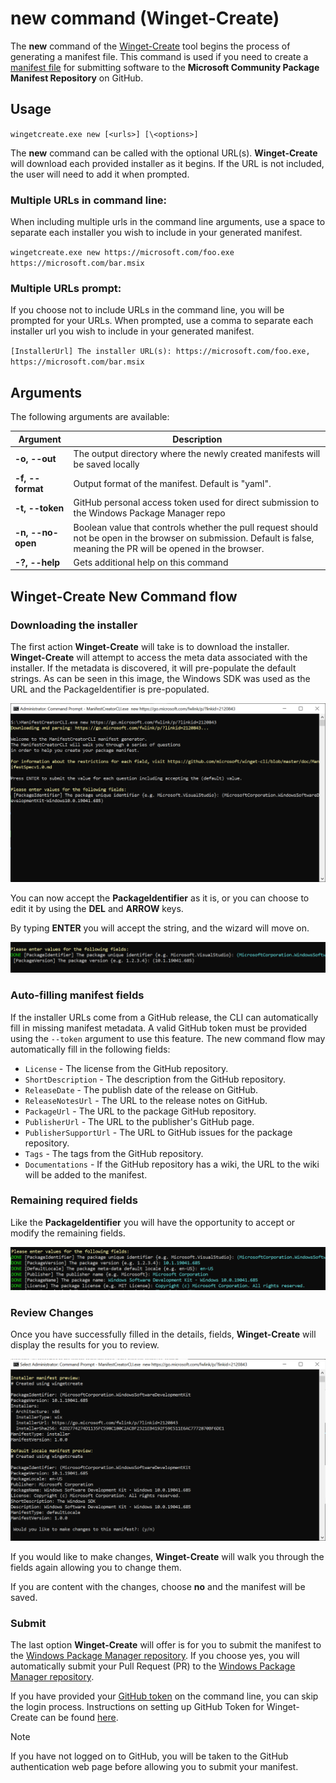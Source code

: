  # new command (Winget-Create)

The **new** command of the [Winget-Create](../README.md) tool begins the process of generating a manifest file.  This command is used if you need to create a [manifest file](https://docs.microsoft.com/windows/package-manager/package/manifest) for submitting software to the **Microsoft Community Package Manifest Repository** on GitHub.

## Usage

`wingetcreate.exe new [<urls>] [\<options>]`

The **new** command can be called with the optional URL(s). **Winget-Create** will download each provided installer as it begins.  If the URL is not included, the user will need to add it when prompted.

### Multiple URLs in command line:

When including multiple urls in the command line arguments, use a space to separate each installer you wish to include in your generated manifest.

`wingetcreate.exe new https://microsoft.com/foo.exe https://microsoft.com/bar.msix`

### Multiple URLs prompt:

If you choose not to include URLs in the command line, you will be prompted for your URLs. When prompted, use a comma to separate each installer url you wish to include in your generated manifest.

`[InstallerUrl] The installer URL(s): https://microsoft.com/foo.exe, https://microsoft.com/bar.msix`

## Arguments

The following arguments are available:

| Argument  | Description |
|--------------|-------------|
| **-o, --out** |  The output directory where the newly created manifests will be saved locally |
| **-f, --format** |  Output format of the manifest. Default is "yaml". |
| **-t, --token**  | GitHub personal access token used for direct submission to the Windows Package Manager repo |
| **-n, --no-open** |  Boolean value that controls whether the pull request should not be open in the browser on submission. Default is false, meaning the PR will be opened in the browser. |
| **-?, --help** |  Gets additional help on this command |

## Winget-Create New Command flow

### Downloading the installer

The first action **Winget-Create** will take is to download the installer. **Winget-Create** will attempt to access the meta data associated with the installer.  If the metadata is discovered, it will pre-populate the default strings.
As can be seen in this image, the Windows SDK was used as the URL and the PackageIdentifier is pre-populated.

![new command](./images/create-new.png)

You can now accept the **PackageIdentifier** as it is, or you can choose to edit it by using the **DEL** and **ARROW** keys.

By typing **ENTER** you will accept the string, and the wizard will move on.

![new command PackageIdentifier](./images/create-packageidentifier.png)

### Auto-filling manifest fields

If the installer URLs come from a GitHub release, the CLI can automatically fill in missing manifest metadata. A valid GitHub token must be provided using the `--token` argument to use this feature.
The new command flow may automatically fill in the following fields:

- `License` - The license from the GitHub repository.
- `ShortDescription` - The description from the GitHub repository.
- `ReleaseDate` - The publish date of the release on GitHub.
- `ReleaseNotesUrl` - The URL to the release notes on GitHub.
- `PackageUrl` - The URL to the package GitHub repository.
- `PublisherUrl` - The URL to the publisher's GitHub page.
- `PublisherSupportUrl` - The URL to GitHub issues for the package repository.
- `Tags` - The tags from the GitHub repository.
- `Documentations` - If the GitHub repository has a wiki, the URL to the wiki will be added to the manifest.

### Remaining required fields

Like the **PackageIdentifier** you will have the opportunity to accept or modify the remaining fields.

![new command default values](./images/create-defaults.png)

### Review Changes

Once you have successfully filled in the details, fields, **Winget-Create** will display the results for you to review.

![new command review](./images/create-review.png)

If you would like to make changes, **Winget-Create** will walk you through the fields again allowing you to change them.

If you are content with the changes, choose **no** and the manifest will be saved.

### Submit

The last option **Winget-Create** will offer is for you to submit the manifest to the [Windows Package Manager repository](https://github.com/microsoft/winget-pkgs).
If you choose yes, you will automatically submit your Pull Request (PR) to the [Windows Package Manager repository](https://github.com/microsoft/winget-pkgs).

If you have provided your [GitHub token](https://docs.github.com/en/github/authenticating-to-github/creating-a-personal-access-token) on the command line, you can skip the login process. Instructions on setting up GitHub Token for Winget-Create can be found [here](../README.md#github-personal-access-token-classic-permissions).

> [!NOTE]
> If you have not logged on to GitHub, you will be taken to the GitHub authentication web page before allowing you to submit your manifest.
